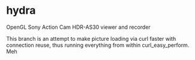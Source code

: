 # hydra
OpenGL Sony Action Cam HDR-AS30 viewer and recorder

This branch is an attempt to make picture loading via curl faster with connection reuse, thus running everything from within curl_easy_perform. Meh
